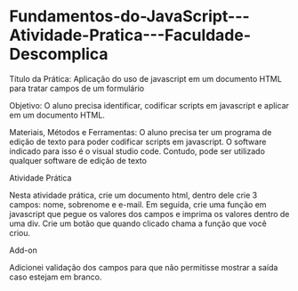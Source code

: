 # Fundamentos-do-JavaScript---Atividade-Pratica---Faculdade-Descomplica
Título da Prática: Aplicação do uso de javascript em um documento HTML para tratar campos de um formulário

Objetivo: O aluno precisa identificar, codificar scripts em javascript e aplicar em um documento HTML.

Materiais, Métodos e Ferramentas: O aluno precisa ter um programa de edição de texto para poder codificar scripts em javascript. O software indicado para isso é o visual studio code. Contudo, pode ser utilizado qualquer software de edição de texto

Atividade Prática

Nesta atividade prática, crie um documento html, dentro dele crie 3 campos: nome, sobrenome e e-mail. Em seguida, crie uma função em javascript que pegue os valores dos campos e imprima os valores dentro de uma div. Crie um botão que quando clicado chama a função que você criou.


Add-on

Adicionei validação dos campos para que não permitisse mostrar a saída caso estejam em branco.
